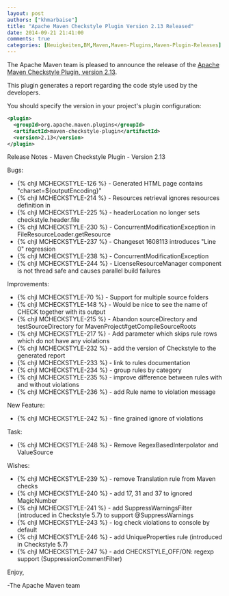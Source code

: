 ```yaml
---
layout: post
authors: ["khmarbaise"]
title: "Apache Maven Checkstyle Plugin Version 2.13 Released"
date: 2014-09-21 21:41:00
comments: true
categories: [Neuigkeiten,BM,Maven,Maven-Plugins,Maven-Plugin-Releases]
---
```

The Apache Maven team is pleased to announce the release of the 
[Apache Maven Checkstyle Plugin, version 2.13](http://maven.apache.org/plugins/maven-checkstyle-plugin/).

This plugin generates a report regarding the code style used by the 
developers.

You should specify the version in your project's plugin configuration:

``` xml
<plugin>
  <groupId>org.apache.maven.plugins</groupId>
  <artifactId>maven-checkstyle-plugin</artifactId>
  <version>2.13</version>
</plugin>
```

<!-- more -->

Release Notes - Maven Checkstyle Plugin - Version 2.13

Bugs:

 * {% chjl MCHECKSTYLE-126 %} - Generated HTML page contains "charset=${outputEncoding}"
 * {% chjl MCHECKSTYLE-214 %} - Resources retrieval ignores resources definition in <build>
 * {% chjl MCHECKSTYLE-225 %} - headerLocation no longer sets checkstyle.header.file
 * {% chjl MCHECKSTYLE-230 %} - ConcurrentModificationException in FileResourceLoader.getResource
 * {% chjl MCHECKSTYLE-237 %} - Changeset 1608113 introduces "Line 0" regression
 * {% chjl MCHECKSTYLE-238 %} - ConcurrentModificationException
 * {% chjl MCHECKSTYLE-244 %} - LicenseResourceManager component is not thread safe and causes parallel build failures

Improvements:

 * {% chjl MCHECKSTYLE-70 %} - Support for multiple source folders
 * {% chjl MCHECKSTYLE-148 %} - Would be nice to see the name of CHECK together with its output
 * {% chjl MCHECKSTYLE-215 %} - Abandon sourceDirectory and testSourceDirectory for MavenProject#getCompileSourceRoots
 * {% chjl MCHECKSTYLE-217 %} - Add parameter which skips rule rows which do not have any violations
 * {% chjl MCHECKSTYLE-232 %} - add the version of Checkstyle to the generated report
 * {% chjl MCHECKSTYLE-233 %} - link to rules documentation
 * {% chjl MCHECKSTYLE-234 %} - group rules by category
 * {% chjl MCHECKSTYLE-235 %} - improve difference between rules with and without violations
 * {% chjl MCHECKSTYLE-236 %} - add Rule name to violation message

New Feature:

 * {% chjl MCHECKSTYLE-242 %} - fine grained ignore of violations

Task:

 * {% chjl MCHECKSTYLE-248 %} - Remove RegexBasedInterpolator and ValueSource

Wishes:

 * {% chjl MCHECKSTYLE-239 %} - remove Translation rule from Maven checks
 * {% chjl MCHECKSTYLE-240 %} - add 17, 31 and 37 to ignored MagicNumber
 * {% chjl MCHECKSTYLE-241 %} - add SuppressWarningsFilter (introduced in Checkstyle 5.7) to support @SuppressWarnings
 * {% chjl MCHECKSTYLE-243 %} - log check violations to console by default
 * {% chjl MCHECKSTYLE-246 %} - add UniqueProperties rule (introduced in Checkstyle 5.7)
 * {% chjl MCHECKSTYLE-247 %} - add CHECKSTYLE_OFF/ON: regexp support (SuppressionCommentFilter)

Enjoy,

-The Apache Maven team
